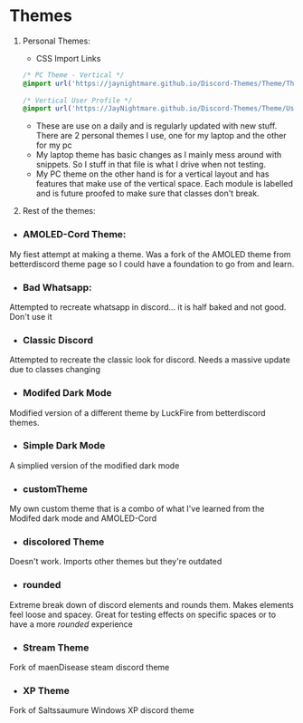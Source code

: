 # Themes
1. Personal Themes:
   - CSS Import Links
   ```css
   /* PC Theme - Vertical */
   @import url('https://jaynightmare.github.io/Discord-Themes/Theme/Themes/Personal%20Themes/pc.css');
     
   /* Vertical User Profile */
   @import url('https://JayNightmare.github.io/Discord-Themes/Theme/User%20Panel/Vertical%20User%20Profile.css');
   ```
     - These are use on a daily and is regularly updated with new stuff. There are 2 personal themes I use, one for my laptop and the other for my pc
     - My laptop theme has basic changes as I mainly mess around with snippets. So I stuff in that file is what I drive when not testing.
     - My PC theme on the other hand is for a vertical layout and has features that make use of the vertical space. Each module is labelled and is future proofed to make sure that classes don't break.
  

3. Rest of the themes:

  - ### AMOLED-Cord Theme:
My fiest attempt at making a theme. Was a fork of the AMOLED theme from betterdiscord theme page so I could have a foundation to go from and learn.

  - ### Bad Whatsapp:
Attempted to recreate whatsapp in discord... it is half baked and not good. Don't use it
    
  - ### Classic Discord
Attempted to recreate the classic look for discord. Needs a massive update due to classes changing

  - ### Modifed Dark Mode
Modified version of a different theme by LuckFire from betterdiscord themes. 

  - ### Simple Dark Mode
A simplied version of the modified dark mode

  - ### customTheme
My own custom theme that is a combo of what I've learned from the Modifed dark mode and AMOLED-Cord

  - ### discolored Theme
Doesn't work. Imports other themes but they're outdated

  - ### rounded
Extreme break down of discord elements and rounds them. Makes elements feel loose and spacey. Great for testing effects on specific spaces or to have a more _rounded_ experience

  - ### Stream Theme
Fork of maenDisease steam discord theme

  - ### XP Theme
Fork of Saltssaumure Windows XP discord theme
